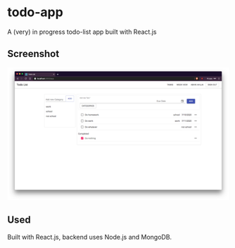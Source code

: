 # todo-app
A (very) in progress todo-list app built with React.js

## Screenshot
![Screenshot](https://github.com/origamiman72/todo-app/blob/master/screenshot.png)

## Used
Built with React.js, backend uses Node.js and MongoDB.
